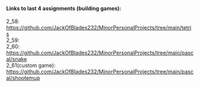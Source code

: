 #### Links to last 4 assignments (building games):

2_58: https://github.com/JackOfBlades232/MinorPersonalProjects/tree/main/tetris  
2_59:  
2_60: https://github.com/JackOfBlades232/MinorPersonalProjects/tree/main/pascal/snake  
2_61(custom game): https://github.com/JackOfBlades232/MinorPersonalProjects/tree/main/pascal/shootemup  
